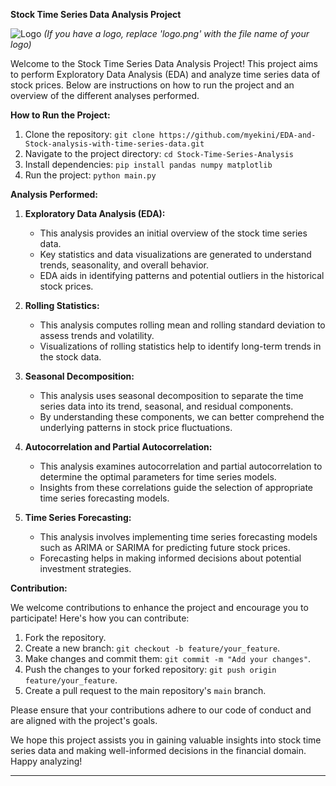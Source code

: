 **Stock Time Series Data Analysis Project**

![Logo](Assets/stock.jpg) *(If you have a logo, replace 'logo.png' with the file name of your logo)*

Welcome to the Stock Time Series Data Analysis Project! This project aims to perform Exploratory Data Analysis (EDA) and analyze time series data of stock prices. Below are instructions on how to run the project and an overview of the different analyses performed.

**How to Run the Project:**

1. Clone the repository: `git clone https://github.com/myekini/EDA-and-Stock-analysis-with-time-series-data.git`
2. Navigate to the project directory: `cd Stock-Time-Series-Analysis`
3. Install dependencies: `pip install pandas numpy matplotlib`
4. Run the project: `python main.py`

**Analysis Performed:**

1. **Exploratory Data Analysis (EDA):**
   - This analysis provides an initial overview of the stock time series data.
   - Key statistics and data visualizations are generated to understand trends, seasonality, and overall behavior.
   - EDA aids in identifying patterns and potential outliers in the historical stock prices.

2. **Rolling Statistics:**
   - This analysis computes rolling mean and rolling standard deviation to assess trends and volatility.
   - Visualizations of rolling statistics help to identify long-term trends in the stock data.

3. **Seasonal Decomposition:**
   - This analysis uses seasonal decomposition to separate the time series data into its trend, seasonal, and residual components.
   - By understanding these components, we can better comprehend the underlying patterns in stock price fluctuations.

4. **Autocorrelation and Partial Autocorrelation:**
   - This analysis examines autocorrelation and partial autocorrelation to determine the optimal parameters for time series models.
   - Insights from these correlations guide the selection of appropriate time series forecasting models.

5. **Time Series Forecasting:**
   - This analysis involves implementing time series forecasting models such as ARIMA or SARIMA for predicting future stock prices.
   - Forecasting helps in making informed decisions about potential investment strategies.

**Contribution:**

We welcome contributions to enhance the project and encourage you to participate! Here's how you can contribute:

1. Fork the repository.
2. Create a new branch: `git checkout -b feature/your_feature`.
3. Make changes and commit them: `git commit -m "Add your changes"`.
4. Push the changes to your forked repository: `git push origin feature/your_feature`.
5. Create a pull request to the main repository's `main` branch.

Please ensure that your contributions adhere to our code of conduct and are aligned with the project's goals.

We hope this project assists you in gaining valuable insights into stock time series data and making well-informed decisions in the financial domain. Happy analyzing!

---